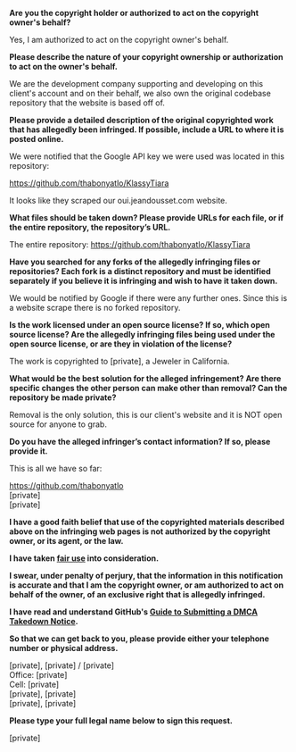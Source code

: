 **Are you the copyright holder or authorized to act on the copyright owner's behalf?**

Yes, I am authorized to act on the copyright owner's behalf.

**Please describe the nature of your copyright ownership or authorization to act on the owner's behalf.**

We are the development company supporting and developing on this client's account and on their behalf, we also own the original codebase repository that the website is based off of.

**Please provide a detailed description of the original copyrighted work that has allegedly been infringed. If possible, include a URL to where it is posted online.**

We were notified that the Google API key we were used was located in this repository:

https://github.com/thabonyatlo/KlassyTiara

It looks like they scraped our oui.jeandousset.com website.

**What files should be taken down? Please provide URLs for each file, or if the entire repository, the repository’s URL.**

The entire repository: https://github.com/thabonyatlo/KlassyTiara

**Have you searched for any forks of the allegedly infringing files or repositories? Each fork is a distinct repository and must be identified separately if you believe it is infringing and wish to have it taken down.**

We would be notified by Google if there were any further ones. Since this is a website scrape there is no forked repository.

**Is the work licensed under an open source license? If so, which open source license? Are the allegedly infringing files being used under the open source license, or are they in violation of the license?**

The work is copyrighted to [private], a Jeweler in California.

**What would be the best solution for the alleged infringement? Are there specific changes the other person can make other than removal? Can the repository be made private?**

Removal is the only solution, this is our client's website and it is NOT open source for anyone to grab.

**Do you have the alleged infringer’s contact information? If so, please provide it.**

This is all we have so far:

https://github.com/thabonyatlo  
[private]  
[private]  

**I have a good faith belief that use of the copyrighted materials described above on the infringing web pages is not authorized by the copyright owner, or its agent, or the law.**

**I have taken <a href="https://www.lumendatabase.org/topics/22">fair use</a> into consideration.**

**I swear, under penalty of perjury, that the information in this notification is accurate and that I am the copyright owner, or am authorized to act on behalf of the owner, of an exclusive right that is allegedly infringed.**

**I have read and understand GitHub's <a href="https://docs.github.com/articles/guide-to-submitting-a-dmca-takedown-notice/">Guide to Submitting a DMCA Takedown Notice</a>.**

**So that we can get back to you, please provide either your telephone number or physical address.**

[private], [private] / [private]  
Office: [private]  
Cell: [private]  
[private], [private]  
[private], [private]  

**Please type your full legal name below to sign this request.**

[private]
